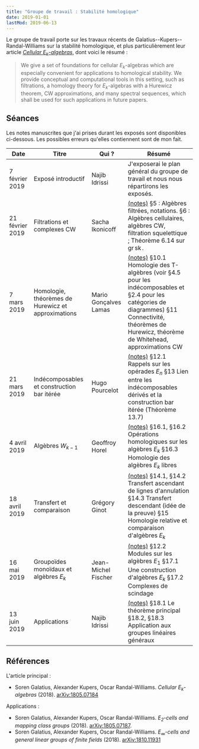 ```yaml
---
title: "Groupe de travail : Stabilité homologique"
date: 2019-01-01
lastMod: 2019-06-13
---
```


Le groupe de travail porte sur les travaux récents de Galatius--Kupers--Randal-Williams sur la stabilité homologique, et plus particulièrement leur article [_Cellular $E_k$-algebras_](https://arxiv.org/abs/1805.07184), dont voici le résumé :

> We give a set of foundations for cellular $E_k$-algebras which are especially convenient for applications to homological stability. We provide conceptual and computational tools in this setting, such as filtrations, a homology theory for $E_k$-algebras with a Hurewicz theorem, CW approximations, and many spectral sequences, which shall be used for such applications in future papers.

## Séances

Les notes manuscrites que j'ai prises durant les exposés sont disponibles ci-dessous.
Les possibles erreurs qu'elles contiennent sont de mon fait.

| Date | Titre | Qui ? | Résumé |
|------|-------|-------|--------|
| 7 février 2019 | Exposé introductif | Najib Idrissi | J'exposerai le plan général du groupe de travail et nous nous répartirons les exposés. |
| 21 février 2019 | Filtrations et complexes CW | Sacha Ikonicoff | [(notes)](./E1-Filtrations-Algebres-CW.pdf) §5 : Algèbres filtrées, notations. §6 : Algèbres cellulaires, algèbres CW, filtration squelettique ; Théorème 6.14 sur $\operatorname{gr} \operatorname{sk}$. |
| 7 mars 2019 | Homologie, théorèmes de Hurewicz et approximations | Mario Gonçalves Lamas | [(notes)](./E2-Homologie-Hurewicz-Approximations.pdf) §10.1 Homologie des T-algèbres (voir §4.5 pour les indécomposables et §2.4 pour les catégories de diagrammes) §11 Connectivité, théorèmes de Hurewicz, théorème de Whitehead, approximations CW |
| 21 mars 2019 | Indécomposables et construction bar itérée | Hugo Pourcelot | [(notes)](./E3-Indecomposables-Bar-iteree.pdf) §12.1 Rappels sur les opérades $E_n$ §13 Lien entre les indécomposables dérivés et la construction bar itérée (Théorème 13.7) |
| 4 avril 2019 | Algèbres $W_{k-1}$ | Geoffroy Horel | [(notes)](./E4-Algebres-Wk.pdf) §16.1, §16.2 Opérations homologiques sur les algèbres $E_k$ §16.3 Homologie des algèbres $E_k$ libres |
| 18 avril 2019 | Transfert et comparaison | Grégory Ginot | [(notes)](./E5-Transfert-Comparaison.pdf) §14.1, §14.2 Transfert ascendant de lignes d'annulation §14.3 Transfert descendant (idée de la preuve) §15 Homologie relative et comparaison d'algèbres $E_k$ |
| 16 mai 2019 | Groupoïdes monoïdaux et algèbres $E_k$ | Jean-Michel Fischer | [(notes)](./E6-Groupoides-Algebres.pdf) §12.2 Modules sur les algèbres $E_1$ §17.1 Une construction d'algèbres $E_k$ §17.2 Complexes de scindage |
| 13 juin 2019 | Applications | Najib Idrissi | [(notes)](./E7-Applications.pdf) §18.1 Le théorème principal §18.2, §18.3 Application aux groupes linéaires généraux |

## Références

L'article principal :

- Soren Galatius, Alexander Kupers, Oscar Randal-Williams. _Cellular $E_k$-algebras_ (2018). [arXiv:1805.07184](https://arxiv.org/abs/1805.07184)

Applications :

- Soren Galatius, Alexander Kupers, Oscar Randal-Williams. *$E_2$-cells and mapping class groups* (2018). [arXiv:1805.07187](https://arxiv.org/abs/1805.07187).
- Soren Galatius, Alexander Kupers, Oscar Randal-Williams. *$E_{\infty}$-cells and general linear groups of finite fields* (2018). [arXiv:1810.11931](https://arxiv.org/abs/1810.11931)

